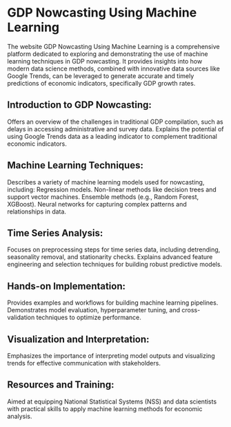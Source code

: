 # GDP Nowcasting Using Machine Learning

The website GDP Nowcasting Using Machine Learning is a comprehensive platform dedicated to exploring and demonstrating the use of machine learning techniques in GDP nowcasting. It provides insights into how modern data science methods, combined with innovative data sources like Google Trends, can be leveraged to generate accurate and timely predictions of economic indicators, specifically GDP growth rates.

## Introduction to GDP Nowcasting:

Offers an overview of the challenges in traditional GDP compilation, such as delays in accessing administrative and survey data.
Explains the potential of using Google Trends data as a leading indicator to complement traditional economic indicators.

## Machine Learning Techniques:
Describes a variety of machine learning models used for nowcasting, including:
Regression models.
Non-linear methods like decision trees and support vector machines.
Ensemble methods (e.g., Random Forest, XGBoost).
Neural networks for capturing complex patterns and relationships in data.
## Time Series Analysis:

Focuses on preprocessing steps for time series data, including detrending, seasonality removal, and stationarity checks.
Explains advanced feature engineering and selection techniques for building robust predictive models.
## Hands-on Implementation:

Provides examples and workflows for building machine learning pipelines.
Demonstrates model evaluation, hyperparameter tuning, and cross-validation techniques to optimize performance.
## Visualization and Interpretation:

Emphasizes the importance of interpreting model outputs and visualizing trends for effective communication with stakeholders.
## Resources and Training:

Aimed at equipping National Statistical Systems (NSS) and data scientists with practical skills to apply machine learning methods for economic analysis.
